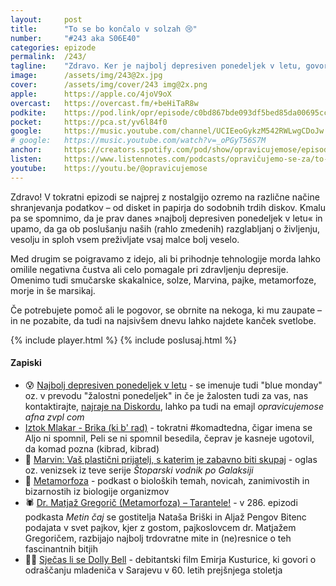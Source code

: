 ```yaml
---
layout: 	post
title:  	"To se bo končalo v solzah 😢"
number: 	"#243 aka S06E40"
categories:	epizode
permalink:	/243/
tagline: 	"Zdravo. Ker je najbolj depresiven ponedeljek v letu, govorimo o skakalnicah, Marvinu, pajkih, morju in verjamemo, da se tudi v najtežjih trenutkih vedno najde kanček svetlobe."
image:		/assets/img/243@2x.jpg
cover:		/assets/img/cover/243 img@2x.png
apple:		https://apple.co/4joV9oX
overcast:	https://overcast.fm/+beHiTaR8w
podkite:	https://pod.link/opr/episode/c0bd867bde093df5bed85da00695cc25
pocket:		https://pca.st/yv6l84f0
google:		https://music.youtube.com/channel/UCIEeoGykzM542RWLwgCDoJw
# google:	https://music.youtube.com/watch?v=_oPGyT56S7M
anchor:		https://creators.spotify.com/pod/show/opravicujemose/episodes/To-se-bo-konalo-v-solzah-e2tmuf1
listen:		https://www.listennotes.com/podcasts/opravičujemo-se-za/to-se-bo-končalo-v-solzah-Hts6ZEuey5g/embed/
youtube:	https://youtu.be/@opravicujemose
---
```


Zdravo! V tokratni epizodi se najprej z nostalgijo ozremo na različne načine shranjevanja podatkov – od disket in papirja do sodobnih trdih diskov. Kmalu pa se spomnimo, da je prav danes »najbolj depresiven ponedeljek v letu« in upamo, da ga ob poslušanju naših (rahlo zmedenih) razglabljanj o življenju, vesolju in sploh vsem preživljate vsaj malce bolj veselo. 

Med drugim se poigravamo z idejo, ali bi prihodnje tehnologije morda lahko omilile negativna čustva ali celo pomagale pri zdravljenju depresije. Omenimo tudi smučarske skakalnice, solze, Marvina, pajke, metamorfoze, morje in še marsikaj.

Če potrebujete pomoč ali le pogovor, se obrnite na nekoga, ki mu zaupate – in ne pozabite, da tudi na najsivšem dnevu lahko najdete kanček svetlobe. 

{% include player.html %}
{% include poslusaj.html %}

<!--break-->

#### Zapiski

- 😰 [Najbolj depresiven ponedeljek v letu](https://en.wikipedia.org/wiki/Blue_Monday_(date)) - se imenuje tudi "blue monday" oz. v prevodu "žalostni ponedeljek" in če je žalosten tudi za vas, nas kontaktirajte, [najraje na Diskordu](https://opravicujemo.se/discord), lahko pa tudi na emajl *opravicujemose afna zvpl com*
-  [Iztok Mlakar - Brika (ki b' rad)](https://www.youtube.com/watch?v=6lEaolWRsxA) - tokratni #komadtedna, čigar imena se Aljo ni spomnil, Peli se ni spomnil besedila, čeprav je kasneje ugotovil, da komad pozna (kibrad, kibrad) 
- 🤖 [Marvin: Vaš plastični prijatelj, s katerim je zabavno biti skupaj](https://www.youtube.com/watch?v=RDaFqgPKklI) - oglas oz. venizsek iz teve serije *Štoparski vodnik po Galaksiji* 
- 🦟 [Metamorfoza](https://metinalista.si/category/metamorfoza/) - podkast o bioloških temah, novicah, zanimivostih in bizarnostih iz biologije organizmov 
- 🕷️ [Dr. Matjaž Gregorič (Metamorfoza) – Tarantele!](https://metinalista.si/286-dr-matjaz-gregoric-metamorfoza-tarantele/) - v 286. epizodi podkasta *Metin čaj* se gostitelja Nataša Briški in Aljaž Pengov Bitenc podajata v svet pajkov, kjer z gostom, pajkoslovcem dr. Matjažem Gregoričem, razbijajo najbolj trdovratne mite in (ne)resnice o teh fascinantnih bitjih 
- 😵‍💫 [Sječas li se Dolly Bell](https://www.youtube.com/watch?v=1V_kW8hEeMI) - debitantski film Emirja Kusturice, ki govori o odraščanju mladeniča v Sarajevu v 60. letih prejšnjega stoletja 